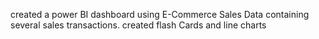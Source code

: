 created a power BI dashboard using E-Commerce Sales Data containing several sales transactions. created flash Cards and line charts 
